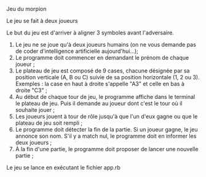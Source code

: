 Jeu du morpion

Le jeu se fait à deux joueurs

Le but du jeu est d'arriver à aligner 3 symboles avant l'adversaire.


1. Le jeu ne se joue qu'à deux joueurs humains (on ne vous demande pas de coder d'intelligence artificielle aujourd'hui…);
2. Le programme doit commencer en demandant le prénom de chaque joueur ;
3. Le plateau de jeu est composé de 9 cases, chacune désignée par sa position verticale (A, B ou C) suivie de sa position horizontale (1, 2 ou 3). Exemples : la case en haut à droite s'appelle "A3" et celle en bas à droite "C3" ;
4. Au début de chaque tour de jeu, le programme affiche dans le terminal le plateau de jeu. Puis il demande au joueur dont c'est le tour où il souhaite jouer ;
5. Les joueurs jouent à tour de rôle jusqu'à que l'un d'eux gagne ou que le plateau de jeu soit rempli ;
6. Le programme doit détecter la fin de la partie. Si un joueur gagne, le jeu annonce son nom. S'il y a match nul, le programme doit en informer les deux joueurs ;
7. À la fin d'une partie, le programme doit proposer de lancer une nouvelle partie ;



Le jeu se lance en exécutant le fichier app.rb